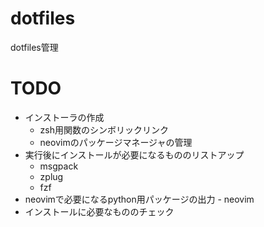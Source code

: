 # dotfiles
dotfiles管理

# TODO
* インストーラの作成
	- zsh用関数のシンボリックリンク
	- neovimのパッケージマネージャの管理
* 実行後にインストールが必要になるもののリストアップ
	- msgpack
    - zplug
    - fzf
* neovimで必要になるpython用パッケージの出力
        - neovim
* インストールに必要なもののチェック
